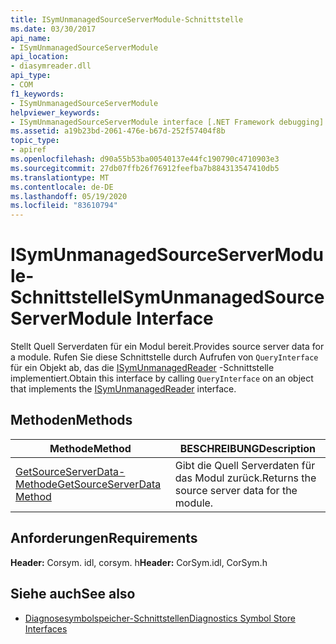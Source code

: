 ```yaml
---
title: ISymUnmanagedSourceServerModule-Schnittstelle
ms.date: 03/30/2017
api_name:
- ISymUnmanagedSourceServerModule
api_location:
- diasymreader.dll
api_type:
- COM
f1_keywords:
- ISymUnmanagedSourceServerModule
helpviewer_keywords:
- ISymUnmanagedSourceServerModule interface [.NET Framework debugging]
ms.assetid: a19b23bd-2061-476e-b67d-252f57404f8b
topic_type:
- apiref
ms.openlocfilehash: d90a55b53ba00540137e44fc190790c4710903e3
ms.sourcegitcommit: 27db07ffb26f76912feefba7b884313547410db5
ms.translationtype: MT
ms.contentlocale: de-DE
ms.lasthandoff: 05/19/2020
ms.locfileid: "83610794"
---
```

# <a name="isymunmanagedsourceservermodule-interface"></a><span data-ttu-id="9a841-102">ISymUnmanagedSourceServerModule-Schnittstelle</span><span class="sxs-lookup"><span data-stu-id="9a841-102">ISymUnmanagedSourceServerModule Interface</span></span>
<span data-ttu-id="9a841-103">Stellt Quell Serverdaten für ein Modul bereit.</span><span class="sxs-lookup"><span data-stu-id="9a841-103">Provides source server data for a module.</span></span> <span data-ttu-id="9a841-104">Rufen Sie diese Schnittstelle durch Aufrufen von `QueryInterface` für ein Objekt ab, das die [ISymUnmanagedReader](isymunmanagedreader-interface.md) -Schnittstelle implementiert.</span><span class="sxs-lookup"><span data-stu-id="9a841-104">Obtain this interface by calling `QueryInterface` on an object that implements the [ISymUnmanagedReader](isymunmanagedreader-interface.md) interface.</span></span>  
  
## <a name="methods"></a><span data-ttu-id="9a841-105">Methoden</span><span class="sxs-lookup"><span data-stu-id="9a841-105">Methods</span></span>  
  
|<span data-ttu-id="9a841-106">Methode</span><span class="sxs-lookup"><span data-stu-id="9a841-106">Method</span></span>|<span data-ttu-id="9a841-107">BESCHREIBUNG</span><span class="sxs-lookup"><span data-stu-id="9a841-107">Description</span></span>|  
|------------|-----------------|  
|[<span data-ttu-id="9a841-108">GetSourceServerData-Methode</span><span class="sxs-lookup"><span data-stu-id="9a841-108">GetSourceServerData Method</span></span>](isymunmanagedsourceservermodule-getsourceserverdata-method.md)|<span data-ttu-id="9a841-109">Gibt die Quell Serverdaten für das Modul zurück.</span><span class="sxs-lookup"><span data-stu-id="9a841-109">Returns the source server data for the module.</span></span>|  
  
## <a name="requirements"></a><span data-ttu-id="9a841-110">Anforderungen</span><span class="sxs-lookup"><span data-stu-id="9a841-110">Requirements</span></span>  
 <span data-ttu-id="9a841-111">**Header:** Corsym. idl, corsym. h</span><span class="sxs-lookup"><span data-stu-id="9a841-111">**Header:** CorSym.idl, CorSym.h</span></span>  
  
## <a name="see-also"></a><span data-ttu-id="9a841-112">Siehe auch</span><span class="sxs-lookup"><span data-stu-id="9a841-112">See also</span></span>

- [<span data-ttu-id="9a841-113">Diagnosesymbolspeicher-Schnittstellen</span><span class="sxs-lookup"><span data-stu-id="9a841-113">Diagnostics Symbol Store Interfaces</span></span>](diagnostics-symbol-store-interfaces.md)
